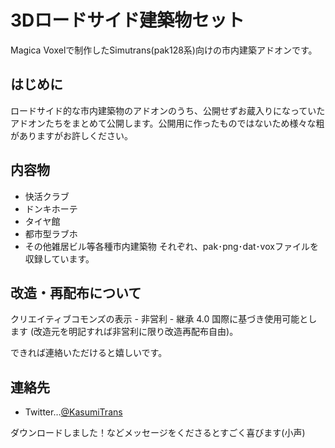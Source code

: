 # 3Dロードサイド建築物セット
Magica Voxelで制作したSimutrans(pak128系)向けの市内建築アドオンです。

## はじめに
ロードサイド的な市内建築物のアドオンのうち、公開せずお蔵入りになっていたアドオンたちをまとめて公開します。公開用に作ったものではないため様々な粗がありますがお許しください。

## 内容物
- 快活クラブ
- ドンキホーテ
- タイヤ館
- 都市型ラブホ
- その他雑居ビル等各種市内建築物
それぞれ、pak･png･dat･voxファイルを収録しています。

## 改造・再配布について
クリエイティブコモンズの表示 - 非営利 - 継承 4.0 国際に基づき使用可能とします (改造元を明記すれば非営利に限り改造再配布自由)。

できれば連絡いただけると嬉しいです。

## 連絡先
- Twitter…[@KasumiTrans](https://twitter.com/KasumiTrans)

ダウンロードしました！などメッセージをくださるとすごく喜びます(小声)
